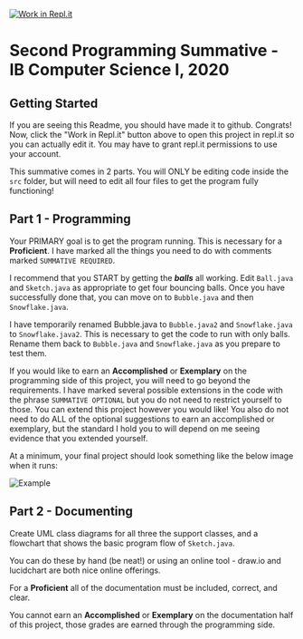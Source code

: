 [![Work in Repl.it](https://classroom.github.com/assets/work-in-replit-14baed9a392b3a25080506f3b7b6d57f295ec2978f6f33ec97e36a161684cbe9.svg)](https://classroom.github.com/online_ide?assignment_repo_id=3402622&assignment_repo_type=AssignmentRepo)
# Second Programming Summative - IB Computer Science I, 2020

## Getting Started

If you are seeing this Readme, you should have made it to github. Congrats! Now, click the "Work in Repl.it" button above to open this project in repl.it so you can actually edit it. You may have to grant repl.it permissions to use your account.

This summative comes in 2 parts. You will ONLY be editing code inside the `src` folder, but will need to edit all four files to get the program fully functioning!

## Part 1 - Programming

Your PRIMARY goal is to get the program running. This is necessary for a **Proficient**. I have marked all the things you need to do with comments marked `SUMMATIVE REQUIRED`.

I recommend that you START by getting the ***balls*** all working. Edit `Ball.java` and `Sketch.java` as appropriate to get four bouncing balls. Once you have successfully done that, you can move on to `Bubble.java` and then `Snowflake.java`.

I have temporarily renamed Bubble.java to `Bubble.java2` and `Snowflake.java` to `Snowflake.java2`. This is necessary to get the code to run with only balls. Rename them back to `Bubble.java` and `Snowflake.java` as you prepare to test them.

If you would like to earn an **Accomplished** or **Exemplary** on the programming side of this project, you will need to go beyond the requirements. I have marked several possible extensions in the code with the phrase `SUMMATIVE OPTIONAL` but you do not need to restrict yourself to those. You can extend this project however you would like! You also do not need to do ALL of the optional suggestions to earn an accomplished or exemplary, but the standard I hold you to will depend on me seeing evidence that you extended yourself.

At a minimum, your final project should look something like the below image when it runs:

![Example](lib/example.GIF)

## Part 2 - Documenting

Create UML class diagrams for all three the support classes, and a flowchart that shows the basic program flow of `Sketch.java`.

You can do these by hand (be neat!) or using an online tool - draw.io and lucidchart are both nice
online offerings.

For a **Proficient** all of the documentation must be included, correct, and clear. 

You cannot earn an **Accomplished** or **Exemplary** on the documentation half of this project, those grades are earned through the programming side.
